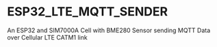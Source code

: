 # ESP32_LTE_MQTT_SENDER
An ESP32 and SIM7000A Cell with BME280 Sensor sending MQTT Data over Cellular LTE CATM1 link


